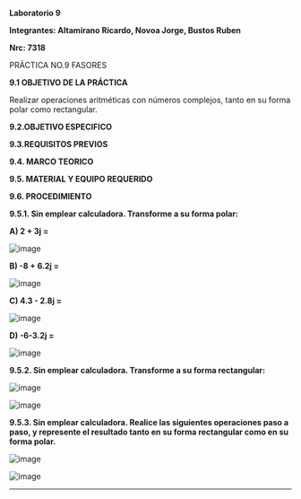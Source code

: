 **Laboratorio 9**

**Integrantes: Altamirano Ricardo, Novoa Jorge, Bustos Ruben**

**Nrc: 7318**

PRÁCTICA NO.9 FASORES

**9.1 OBJETIVO DE LA PRÁCTICA**

Realizar operaciones aritméticas con números complejos, tanto en su forma polar como rectangular.

**9.2.OBJETIVO ESPECIFICO**

**9.3.REQUISITOS PREVIOS**

**9.4. MARCO TEORICO**

**9.5. MATERIAL Y EQUIPO REQUERIDO**

**9.6. PROCEDIMIENTO**

**9.5.1. Sin emplear calculadora. Transforme a su forma polar:**

**A) 2 + 3j =**

![image](https://user-images.githubusercontent.com/105680588/186793239-0eaff57d-24a0-43d0-a4dc-6953db76607a.png)

**B) -8 + 6.2j =**

![image](https://user-images.githubusercontent.com/105680588/186793272-46312bad-df88-47e5-9476-918f47a1daf0.png)

**C) 4.3 - 2.8j =**

![image](https://user-images.githubusercontent.com/105680588/186793337-3d21861c-f336-4ae1-bb7b-1f04bed6c62b.png)

**D) -6-3.2j =**

![image](https://user-images.githubusercontent.com/105680588/186793381-6aa35a07-bdf2-4b92-be22-66d431692f55.png)

**9.5.2. Sin emplear calculadora. Transforme a su forma rectangular:**

![image](https://user-images.githubusercontent.com/105680588/186795477-f14dad2c-acb1-4e96-aa50-91e58ba16383.png)

![image](https://user-images.githubusercontent.com/105680588/186795514-bd3ec401-b25e-4d9d-9457-ac98e7012f8f.png)

**9.5.3. Sin emplear calculadora. Realice las siguientes operaciones paso a paso, y represente el resultado tanto en su forma rectangular como en su forma polar.**

![image](https://user-images.githubusercontent.com/105680588/186799370-4e258976-ee0f-48cf-8d7f-448b809e3313.png)

![image](https://user-images.githubusercontent.com/105680588/186799521-ae96cabb-0eed-4133-abcb-b118d19a00d5.png)

_____________________________________________________________________







